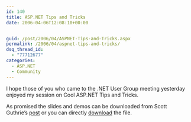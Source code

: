 ```yaml
---
id: 140
title: ASP.NET Tips and Tricks
date: 2006-04-06T12:08:10+00:00


guid: /post/2006/04/ASPNET-Tips-and-Tricks.aspx
permalink: /2006/04/aspnet-tips-and-tricks/
dsq_thread_id:
  - "77712677"
categories:
  - ASP.NET
  - Community
---
```

<p>I hope those of you who came to the .NET User Group meeting yesterday enjoyed my session on Cool ASP.NET Tips and Tricks.</p>
<p>As promised the slides and demos can be downloaded from Scott Guthrie&rsquo;s&nbsp;<a href="http://weblogs.asp.net/scottgu/archive/2006/04/03/441787.aspx">post</a> or you can directly <a href="http://www.4shared.com/file/1178022/ed6f1067/tipsandtricks.html">download</a> the file.</p>